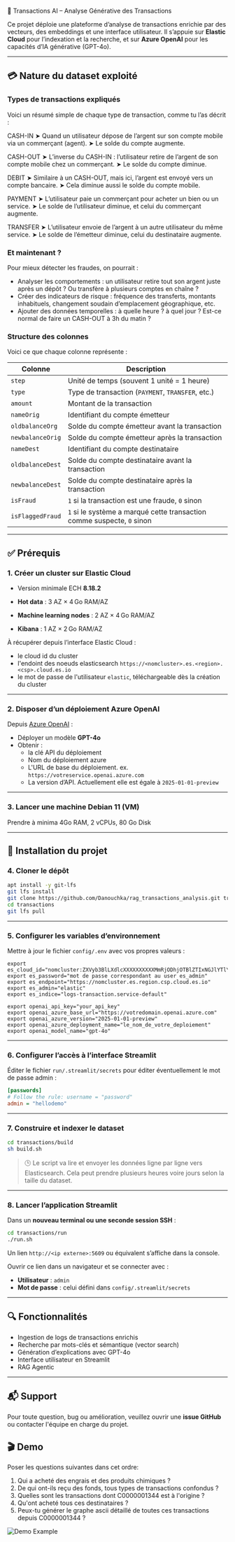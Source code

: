 💸 Transactions AI – Analyse Générative des Transactions

Ce projet déploie une plateforme d’analyse de transactions enrichie par des vecteurs, des embeddings et une interface utilisateur. 
Il s’appuie sur **Elastic Cloud** pour l’indexation et la recherche, et sur **Azure OpenAI** pour les capacités d’IA générative (GPT-4o).

---
## 💳 Nature du dataset exploité

### Types de transactions expliqués
Voici un résumé simple de chaque type de transaction, comme tu l’as décrit :

CASH-IN
➤ Quand un utilisateur dépose de l’argent sur son compte mobile via un commerçant (agent).
➤ Le solde du compte augmente.

CASH-OUT
➤ L’inverse du CASH-IN : l’utilisateur retire de l’argent de son compte mobile chez un commerçant.
➤ Le solde du compte diminue.

DEBIT
➤ Similaire à un CASH-OUT, mais ici, l’argent est envoyé vers un compte bancaire.
➤ Cela diminue aussi le solde du compte mobile.

PAYMENT
➤ L’utilisateur paie un commerçant pour acheter un bien ou un service.
➤ Le solde de l’utilisateur diminue, et celui du commerçant augmente.

TRANSFER
➤ L’utilisateur envoie de l’argent à un autre utilisateur du même service.
➤ Le solde de l’émetteur diminue, celui du destinataire augmente.

### Et maintenant ?
Pour mieux détecter les fraudes, on pourrait :
* Analyser les comportements : un utilisateur retire tout son argent juste après un dépôt ? Ou transfère à plusieurs comptes en chaîne ?
* Créer des indicateurs de risque : fréquence des transferts, montants inhabituels, changement soudain d’emplacement géographique, etc.
* Ajouter des données temporelles : à quelle heure ? à quel jour ? Est-ce normal de faire un CASH-OUT à 3h du matin ?


### Structure des colonnes
Voici ce que chaque colonne représente :

| **Colonne**      | **Description**                                                        |
| ---------------- | ---------------------------------------------------------------------- |
| `step`           | Unité de temps (souvent 1 unité = 1 heure)                             |
| `type`           | Type de transaction (`PAYMENT`, `TRANSFER`, etc.)                      |
| `amount`         | Montant de la transaction                                              |
| `nameOrig`       | Identifiant du compte émetteur                                         |
| `oldbalanceOrg`  | Solde du compte émetteur avant la transaction                          |
| `newbalanceOrig` | Solde du compte émetteur après la transaction                          |
| `nameDest`       | Identifiant du compte destinataire                                     |
| `oldbalanceDest` | Solde du compte destinataire avant la transaction                      |
| `newbalanceDest` | Solde du compte destinataire après la transaction                      |
| `isFraud`        | `1` si la transaction est une fraude, `0` sinon                        |
| `isFlaggedFraud` | `1` si le système a marqué cette transaction comme suspecte, `0` sinon |

---

## ✅ Prérequis

### 1. Créer un cluster sur Elastic Cloud

- Version minimale ECH **8.18.2**

- **Hot data** : 3 AZ × 4 Go RAM/AZ
- **Machine learning nodes** : 2 AZ × 4 Go RAM/AZ
- **Kibana** : 1 AZ × 2 Go RAM/AZ

À récupérer depuis l’interface Elastic Cloud :
- le cloud id du cluster
- l'endoint des noeuds elasticsearch  `https://<nomcluster>.es.<region>.<csp>.cloud.es.io`
- le mot de passe de l'utilisateur `elastic`, téléchargeable dès la création du cluster

---

### 2. Disposer d’un déploiement Azure OpenAI

Depuis [Azure OpenAI](https://portal.azure.com/) :
- Déployer un modèle **GPT-4o**
- Obtenir :
  - la clé API du déploiement 
  - Nom du déploiement azure
  - L'URL de base du déploiement.  ex. `https://votreservice.openai.azure.com`
  - La version d’API. Actuellement elle est égale à `2025-01-01-preview`

---

### 3. Lancer une machine Debian 11 (VM)

Prendre à minima 4Go RAM, 2 vCPUs, 80 Go Disk  

---

## 🚀 Installation du projet

### 4. Cloner le dépôt

```bash
apt install -y git-lfs
git lfs install
git clone https://github.com/Danouchka/rag_transactions_analysis.git transactions
cd transactions
git lfs pull
```


---

### 5. Configurer les variables d’environnement

Mettre à jour le fichier `config/.env` avec vos propres valeurs :

```env
export es_cloud_id="nomcluster:ZXVyb3BlLXdlcXXXXXXXXXXMmRjODhjOTBlZTIxNGJlYTlYYYYYYYjM2YzA5NzkyMmUkOTYwZWFkNzI1YmM5NDJhYzg5ZDc3ZjViMmQyOGYxZDY="
export es_password="mot de passe correspondant au user es_admin"
export es_endpoint="https://nomcluster.es.region.csp.cloud.es.io"
export es_admin="elastic"
export es_indice="logs-transaction.service-default"

export openai_api_key="your_api_key"
export openai_azure_base_url="https://votredomain.openai.azure.com"
export openai_azure_version="2025-01-01-preview"
export openai_azure_deployment_name="le_nom_de_votre_deploiement"
export openai_model_name="gpt-4o"
```

---

### 6. Configurer l’accès à l’interface Streamlit

Éditer le fichier `run/.streamlit/secrets` pour éditer éventuellement le mot de passe admin :

```ini
[passwords]
# Follow the rule: username = "password"
admin = "hellodemo"
```

---

### 7. Construire et indexer le dataset

```bash
cd transactions/build
sh build.sh
```

> 🕒 Le script va lire et envoyer les données ligne par ligne vers Elasticsearch. Cela peut prendre plusieurs heures voire jours selon la taille du dataset.

---

### 8. Lancer l’application Streamlit

Dans un **nouveau terminal ou une seconde session SSH** :

```bash
cd transactions/run
./run.sh
```

Un lien `http://<ip externe>:5609` ou équivalent s’affiche dans la console.

Ouvrir ce lien dans un navigateur et se connecter avec :
- **Utilisateur** : `admin`
- **Mot de passe** : celui défini dans `config/.streamlit/secrets`

---

## 🔍 Fonctionnalités

- Ingestion de logs de transactions enrichis
- Recherche par mots-clés et sémantique (vector search)
- Génération d’explications avec GPT-4o
- Interface utilisateur en Streamlit
- RAG Agentic

---


## 📬 Support

Pour toute question, bug ou amélioration, veuillez ouvrir une **issue GitHub** ou contacter l'équipe en charge du projet.


## 🎬 Demo
Poser les questions suivantes dans cet ordre: 

1. Qui a acheté des engrais et des produits chimiques ?
2. De qui ont-ils reçu des fonds, tous types de transactions confondus ?
3. Quelles sont les transactions dont C0000001344 est à l'origine ? 
4. Qu'ont acheté tous ces destinataires ? 
5. Peux-tu générer le graphe ascii détaillé de toutes ces transactions depuis C0000001344 ? 

![Demo Example](./demo_screenshot.png)
